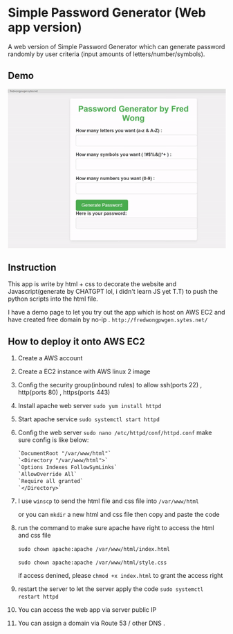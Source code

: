 
# Simple Password Generator (Web app version)

A web version of Simple Password Generator which can generate password randomly by user criteria (input amounts of letters/number/symbols).

## Demo
![ ](pwgenwebapp.gif)


## Instruction
This app is write by html + css to decorate the website and Javascript(generate by CHATGPT lol, i didn't learn JS yet T.T) to push the python scripts into the html file.

I have a demo page to let you try out the app which is host on AWS EC2 and have created free domain by no-ip .
`http://fredwongpwgen.sytes.net/`


## How to deploy it onto AWS EC2
1. Create a AWS account 
2. Create a EC2 instance with AWS linux 2 image
3. Config the security group(inbound rules) to allow ssh(ports 22) , http(ports 80) , https(ports 443)
4. Install apache web server
         `sudo yum install httpd`
5. Start apache service
         `sudo systemctl start httpd`
6. Config the web server
         `sudo nano /etc/httpd/conf/httpd.conf`
       make sure config is like below:  

       `DocumentRoot "/var/www/html"`
       `<Directory "/var/www/html">`
       `Options Indexes FollowSymLinks`
       `AllowOverride All`
       `Require all granted`
       `</Directory>`
7. I use `winscp` to send the html file and css file into `/var/www/html`

     or you can `mkdir` a new html and css file then copy and paste the code  
       
8. run the command to make sure apache have right to access the html and css file
   
      `sudo chown apache:apache /var/www/html/index.html`
   
      `sudo chown apache:apache /var/www/html/style.css`

   if access denined, please `chmod +x index.html` to grant the access right 

 9. restart the server to let the server apply the code
       `sudo systemctl restart httpd`
10. You can access the web app via server public IP
11. You can assign a domain via Route 53 / other DNS .
